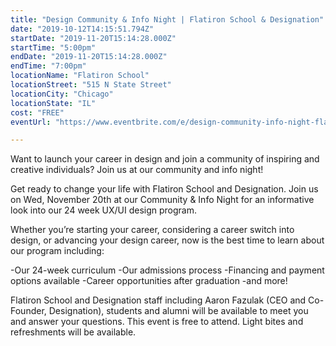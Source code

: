 ```yaml
---
title: "Design Community & Info Night | Flatiron School & Designation"
date: "2019-10-12T14:15:51.794Z"
startDate: "2019-11-20T15:14:28.000Z"
startTime: "5:00pm"
endDate: "2019-11-20T15:14:28.000Z"
endTime: "7:00pm"
locationName: "Flatiron School"
locationStreet: "515 N State Street"
locationCity: "Chicago"
locationState: "IL"
cost: "FREE"
eventUrl: "https://www.eventbrite.com/e/design-community-info-night-flatiron-school-chicago-tickets-76377770969"

---
```


Want to launch your career in design and join a community of inspiring and creative individuals? Join us at our community and info night!

Get ready to change your life with Flatiron School and Designation. Join us on Wed, November 20th at our Community & Info Night for an informative look into our 24 week UX/UI design program.

Whether you’re starting your career, considering a career switch into design, or advancing your design career, now is the best time to learn about our program including:

-Our 24-week curriculum
-Our admissions process
-Financing and payment options available
-Career opportunities after graduation
-and more!

Flatiron School and Designation staff including Aaron Fazulak (CEO and Co-Founder, Designation), students and alumni will be available to meet you and answer your questions. This event is free to attend. Light bites and refreshments will be available.


